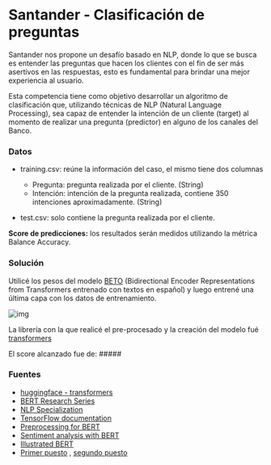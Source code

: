 # Santander - Clasificación de preguntas

Santander nos propone un desafío basado en NLP, donde lo que se busca es entender las preguntas que hacen los clientes con el fin de ser más asertivos en las respuestas, esto es fundamental para brindar una mejor experiencia al usuario.

Esta competencia tiene como objetivo desarrollar un algoritmo de clasificación que, utilizando técnicas de NLP (Natural Language Processing), sea capaz de entender la intención de un cliente (target) al momento de realizar una pregunta (predictor) en alguno de los canales del Banco.

### Datos

- training.csv: reúne la información del caso, el mismo tiene dos columnas
    - Pregunta: pregunta realizada por el cliente. (String)
    - Intención: intención de la pregunta realizada, contiene 350 intenciones aproximadamente. (String)

- test.csv: solo contiene la pregunta realizada por el cliente.

**Score de predicciones:** los resultados serán medidos utilizando la métrica Balance Accuracy.

### Solución

Utilicé los pesos del modelo [BETO](https://github.com/dccuchile/beto) (Bidirectional Encoder Representations from Transformers entrenado con textos en español) y luego entrené una última capa con los datos de entrenamiento.

![img](https://www.vproexpert.com/wp-content/uploads/2019/12/google-bert-745x342-1.png)


La librería con la que realicé el pre-procesado y la creación del modelo fué [transformers](https://github.com/huggingface/transformers)

El score alcanzado fue de: #####



### Fuentes
- [huggingface - transformers](https://huggingface.co/)
- [BERT Research Series](https://www.youtube.com/watch?v=FKlPCK1uFrc&list=PLam9sigHPGwOBuH4_4fr-XvDbe5uneaf6)
- [NLP Specialization](https://www.coursera.org/learn/attention-models-in-nlp)
- [TensorFlow documentation](https://www.tensorflow.org/api_docs/python/tf/all_symbols)
- [Preprocessing for BERT](https://www.youtube.com/watch?v=Osj0Z6rwJB4)
- [Sentiment analysis with BERT](https://www.youtube.com/watch?v=8N-nM3QW7O0&t=2699s)
- [Illustrated BERT](https://jalammar.github.io/illustrated-bert/)
- [Primer puesto](https://github.com/frandorr/santander-question-classifier) , [segundo puesto](https://github.com/jeffersonlicet/santander-questions-classification) 

